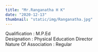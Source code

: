 ```yaml
---
title: "Mr.Ranganatha H K"
date: "2020-12-13"
thumbnail: "static/img/Ranganatha.jpg"
---
```


Qualification : M.P.Ed  
Designation : Physical Education Director  
Nature Of Association : Regular
